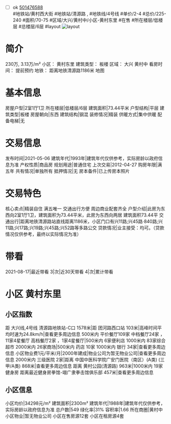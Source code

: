 - [ ] ok [501476588](https://bj.5i5j.com/ershoufang/501476588.html)  
 #地铁站/黄村西大街 #地铁站/清源路 ,  #地铁线/4号线
#单价/2-4 #总价/225-240 #面积/70-75   #区域/大兴/黄村中/小区-黄村东里 #在售 #所在楼层/低楼层 #总楼层/6层 #layout 
![layout](http://image2a.5i5j.com/bdir/layout/417799.jpg_P5.jpg) 
# 简介 
 230万,  3.13万/m² 
小区： 黄村东里
建筑类型： 板楼
区域： 大兴 黄村中
看房时间： 提前预约
地铁： 距离地铁清源路1186米 地图
# 基本信息 
 房屋户型|2室1厅1卫
所在楼层|低楼层/6层
建筑面积|73.44平米
户型结构|平层
建筑类型|板楼
房屋朝向|东西
建筑结构|钢混
装修情况|精装
供暖方式|集中供暖
配备电梯|无
# 交易信息 
 发布时间|2021-05-06
建筑年代|1993年|建筑年代仅供参考，实际房龄以政府信息为准
产权性质|商品房
规划用途|普通住宅
上次交易|2012-04-27
购房年限|满五年
共有情况|单独所有
抵押情况|无
房本备件|已上传房本照片
# 交易特色 
 核心卖点|精装自住  满五唯一  交通出行方便  周边商业配套齐全
户型介绍|此房为东西向2室1厅1卫，建筑面积为73.44平米，此房为东西向两居  建筑面积73.44平
交通出行|距离地铁清源路站直线距离1186米，小区门口有兴11路;兴45路·840路;兴11路;兴17路;兴19路;兴45路;兴52路等多路公交
贷款情况|业主接受：均可。（贷款情况仅供参考，最终以实际情况为准）
# 带看 
 2021-08-17|最近带看	 3|次|近30天带看	 4|次|累计带看
# 小区 黄村东里
## 小区指数 
 距 大兴线,4号线 清源路地铁站-C口 1578米|距 团河路西口站 103米|高峰时间平均时速为24.8km/h|查看更多周边信息
500米内 平价餐厅109家
中档餐厅24家 ，11家4星餐厅
高档餐厅2家 ，1家4星餐厅|500米内 6家便利店
1000米内 83家综合超市
2000米内 26家商场|500米内 药店 10家
1000米内 银行 34家|查看更多周边信息
小区物业费1元/平米/月|2000年建成|物业公司为暂无物业公司|查看更多周边信息
2000米内 三级医院 2家|距离 中国中医科学院广安门医院（南区）(A类) (三甲/A类) 868米|查看更多周边信息
距离 黄村公园(清源路) 963米|1000米内 19家 健身房
距离最近健身房拳馆-翊广隶拳击馆俱乐部 457米|查看更多周边信息
## 小区信息 
 小区均价|34298元/m²
建筑面积|2300m²
建筑年代|1988年|建筑年代仅供参考，实际房龄以政府信息为准
总户数|549
绿化率|31%
容积率|1.66
所在商圈|黄村中
小区物业|暂无物业公司
小区在售房源12套
小区在租房源4套
